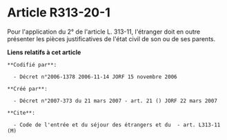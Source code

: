 # Article R313-20-1

Pour l'application du 2° de l'article L. 313-11, l'étranger doit en outre présenter les pièces justificatives de l'état civil
de son ou de ses parents.

**Liens relatifs à cet article**

	**Codifié par**:

	  - Décret n°2006-1378 2006-11-14 JORF 15 novembre 2006

	**Créé par**:

	  - Décret n°2007-373 du 21 mars 2007 - art. 21 () JORF 22 mars 2007

	**Cite**:

	  - Code de l'entrée et du séjour des étrangers et du  - art. L313-11 (M)
